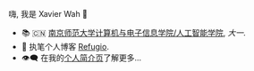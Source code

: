 嗨, 我是 Xavier Wah 👋

- 📚 🇨🇳 [南京师范大学](https://www.nnu.edu.cn/)[计算机与电子信息学院/人工智能学院](http://ceai.njnu.edu.cn/), _大一_.
- 📝 执笔个人博客 [Refugio](https://xv1r.cn/).
- 👁‍🗨 在我的[个人简介页](https://i.xv1r.cn/)了解更多...
